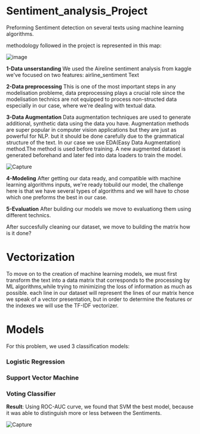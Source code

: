 # Sentiment_analysis_Project
Preforming Sentiment detection on several texts using machine learning algorithms.

methodology followed in the project is represented in this map:


<img  alt="image" src="https://user-images.githubusercontent.com/66137466/162644007-3c30fc0e-e109-4329-a339-3152b0545037.PNG">

**1-Data unserstanding**
We used the Aireline sentiment analysis from kaggle we've focused on two features:
airline_sentiment
Text 

**2-Data preprocessing**
This is one of the most important steps in any modelisation probleme, data preprocessing plays a crucial role since the modelisation technics are not equipped to process non-structed data especially in our case, where we're dealing with textual data. 

**3-Data Augmentation**
Data augmentation techniques are used to generate additional, synthetic data using the data you have. Augmentation methods are super popular in computer vision applications but they are just as powerful for NLP. but it should be done carefully due to the grammatical structure of the text. In our case we use EDA(Easy Data Augmentation) method.The method is used before training. A new augmented dataset is generated beforehand and later fed into data loaders to train the model.

![Capture](https://user-images.githubusercontent.com/66137466/162643350-5b7c6677-d4bb-4024-a1af-8b15d3fb41df.PNG)


**4-Modeling**
After getting our data ready, and compatible with machine learning algorithms inputs, we're ready tobuild our model, the challenge here is that we have several types of algorithms and we will have to chose which one preforms the best in our case. 

**5-Evaluation**
After building our models we move to evaluationg them using different technics.

After succesfully cleaning our dataset, we move to building the matrix how is it done?


#  **Vectorization**
To move on to the creation of machine learning models, we must first transform the text into a data matrix that corresponds to the processing by ML algorithms,while trying to minimizing the loss of information as much as possible.
each line in our dataset will represent the lines of our matrix hence we speak of a vector presentation, but in order to determine the features or the indexes we will use the TF-IDF vectorizer.



#  **Models**

For this problem, we used 3 classification models:
 ### Logistic Regression
 ### Support Vector Machine
 ### Voting Classifier
 
 **Result**:
Using ROC-AUC curve, we found that SVM  the best model, because it was able to distinguish more or less between the Sentiments.

![Capture](https://user-images.githubusercontent.com/66137466/162643830-d1418ae1-685b-411d-baef-5f8bf8adb0c4.PNG)


